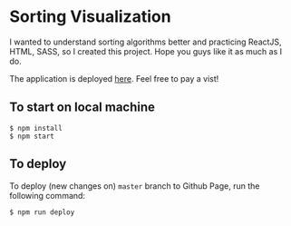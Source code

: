 # Sorting Visualization

I wanted to understand sorting algorithms better and practicing ReactJS, HTML, SASS, so I created this project. Hope you guys like it as much as I do.

The application is deployed [here](http://nggbaobkit.github.io/sorting-visualizer). Feel free to pay a vist!

## To start on local machine

```
$ npm install
$ npm start
```

## To deploy

To deploy (new changes on) `master` branch to Github Page, run the following command:

```
$ npm run deploy
```
